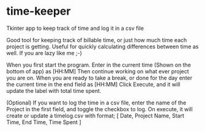 # time-keeper
Tkinter app to keep track of time and log it in a csv file


Good tool for keeping track of billable time, or just how much time each project is getting.
Useful for quickly calculating differences between time as well. If you are lazy like me ;-)

When you first start the program. Enter in the current time (Shown on the bottom of app) as [HH:MM]
Then continue working on what ever project you are on. 
When you are ready to take a break, or done for the day enter the current time in the end field as [HH:MM]
Click Execute, and it will update the label with total time spent.


(Optional)
If you want to log the time in a csv file, enter the name of the Project in the first field, and toggle the checkbox to log.
On execute, it will create or update a timelog.csv with format;
[ Date, Project Name, Start Time, End Time, Time Spent ]
